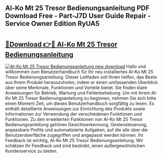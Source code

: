 ## Al-Ko Mt 25 Tresor Bedienungsanleitung PDF Download Free - Part-J7D User Guide Repair - Service Owner Edition RyUA5

# <h2><a href="http://df32j4.blite.top/?on=Al-Ko+Mt+25+Tresor+Bedienungsanleitung">🔗Download 👉🔴 Al-Ko Mt 25 Tresor Bedienungsanleitung</a></h2>

[![Al-Ko Mt 25 Tresor Bedienungsanleitung new download](https://i.imgur.com/lujVjoI.png)](http://df32j4.blite.top/?on=Al-Ko+Mt+25+Tresor+Bedienungsanleitung)
Hallo und willkommen zum Benutzerhandbuch für Ihr neu installiertes Al-Ko Mt 25 Tresor Bedienungsanleitung. Dieser Leitfaden soll Ihnen helfen, das Beste aus Ihrem Produkt herauszuholen, indem er einen umfassenden Überblick über seine Merkmale, Funktionen und Vorteile bietet. Sie finden klare Anweisungen für Betrieb, Wartung und Fehlerbehebung. Um mit Ihrem Al-Ko Mt 25 Tresor Bedienungsanleitung zu beginnen, nehmen Sie sich bitte einen Moment Zeit, um dieses Benutzerhandbuch sorgfältig zu lesen. Es enthält detaillierte Anweisungen zur Einrichtung des Produkts sowie Informationen zur Verwendung der verschiedenen Funktionen und Funktionen. Zu den erweiterten Funktionen von Al-Ko Mt 25 Tresor Bedienungsanleitung gehören Gesichtserkennung, Gestensteuerung, anpassbare Profile und automatisierte Aufgaben, auf die alle über die Benutzeroberfläche zugegriffen und angepasst werden können. Ihr Feedback ist wichtig, Al-Ko Mt 25 Tresor Bedienungsanleitung. Wir schätzen Ihr Feedback und sind bestrebt, einen außergewöhnlichen Kundenservice zu bieten.
